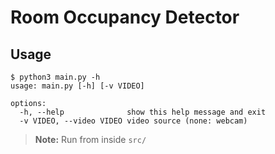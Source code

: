 # Room Occupancy Detector

## Usage

```terminal
$ python3 main.py -h
usage: main.py [-h] [-v VIDEO]

options:
  -h, --help              show this help message and exit
  -v VIDEO, --video VIDEO video source (none: webcam)
```

> **Note:** Run from inside `src/`
